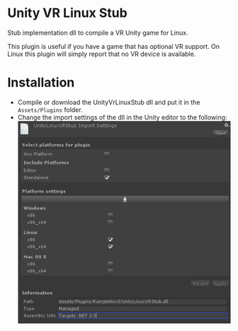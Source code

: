# Unity VR Linux Stub

Stub implementation dll to compile a VR Unity game for Linux.

This plugin is useful if you have a game that has optional VR support.
On Linux this plugin will simply report that no VR device is available.

# Installation

- Compile or download the UnityVrLinuxStub dll and put it in the `Assets/Plugins` folder.
- Change the import settings of the dll in the Unity editor to the following: ![Settings](unity-settings.png)
